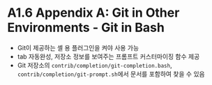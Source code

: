 # A1.6 Appendix A: Git in Other Environments - Git in Bash

- Git이 제공하는 셸 용 플러그인을 켜야 사용 가능
- tab 자동완성, 저장소 정보를 보여주는 프롬프트 커스터마이징 함수 제공
- Git 저장소의 `contrib/completion/git-completion.bash`, `contrib/completion/git-prompt.sh`에서 문서를 포함하여 찾을 수 있음
